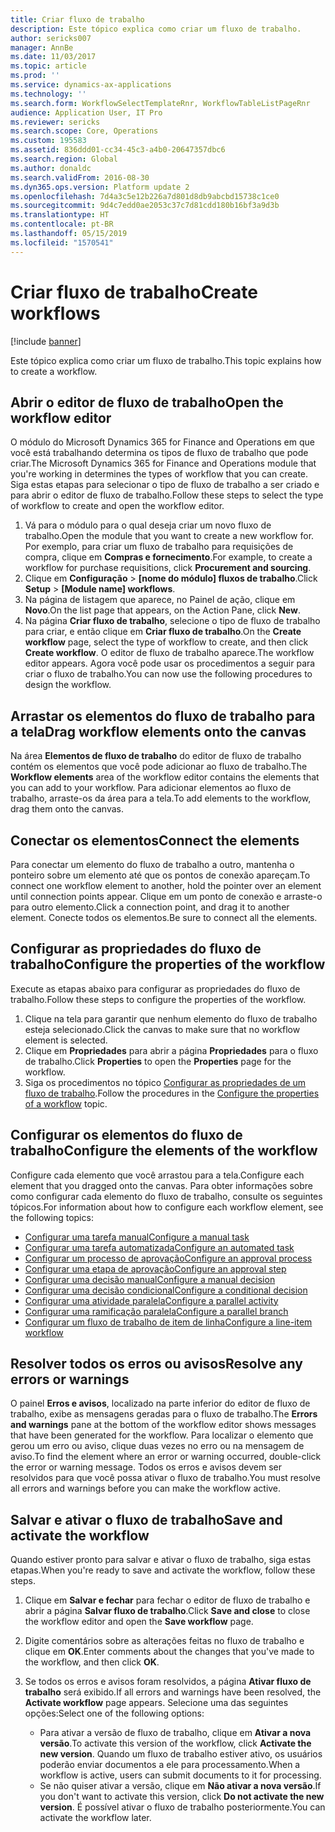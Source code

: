 ```yaml
---
title: Criar fluxo de trabalho
description: Este tópico explica como criar um fluxo de trabalho.
author: sericks007
manager: AnnBe
ms.date: 11/03/2017
ms.topic: article
ms.prod: ''
ms.service: dynamics-ax-applications
ms.technology: ''
ms.search.form: WorkflowSelectTemplateRnr, WorkflowTableListPageRnr
audience: Application User, IT Pro
ms.reviewer: sericks
ms.search.scope: Core, Operations
ms.custom: 195583
ms.assetid: 836ddd01-cc34-45c3-a4b0-20647357dbc6
ms.search.region: Global
ms.author: donaldc
ms.search.validFrom: 2016-08-30
ms.dyn365.ops.version: Platform update 2
ms.openlocfilehash: 7d4a3c5e12b226a7d801d8db9abcbd15738c1ce0
ms.sourcegitcommit: 9d4c7edd0ae2053c37c7d81cdd180b16bf3a9d3b
ms.translationtype: HT
ms.contentlocale: pt-BR
ms.lasthandoff: 05/15/2019
ms.locfileid: "1570541"
---
```

# <a name="create-workflows"></a><span data-ttu-id="96cae-103">Criar fluxo de trabalho</span><span class="sxs-lookup"><span data-stu-id="96cae-103">Create workflows</span></span>

[!include [banner](../includes/banner.md)]

<span data-ttu-id="96cae-104">Este tópico explica como criar um fluxo de trabalho.</span><span class="sxs-lookup"><span data-stu-id="96cae-104">This topic explains how to create a workflow.</span></span>

## <a name="open-the-workflow-editor"></a><span data-ttu-id="96cae-105">Abrir o editor de fluxo de trabalho</span><span class="sxs-lookup"><span data-stu-id="96cae-105">Open the workflow editor</span></span>

<span data-ttu-id="96cae-106">O módulo do Microsoft Dynamics 365 for Finance and Operations em que você está trabalhando determina os tipos de fluxo de trabalho que pode criar.</span><span class="sxs-lookup"><span data-stu-id="96cae-106">The Microsoft Dynamics 365 for Finance and Operations module that you're working in determines the types of workflow that you can create.</span></span> <span data-ttu-id="96cae-107">Siga estas etapas para selecionar o tipo de fluxo de trabalho a ser criado e para abrir o editor de fluxo de trabalho.</span><span class="sxs-lookup"><span data-stu-id="96cae-107">Follow these steps to select the type of workflow to create and open the workflow editor.</span></span>

1. <span data-ttu-id="96cae-108">Vá para o módulo para o qual deseja criar um novo fluxo de trabalho.</span><span class="sxs-lookup"><span data-stu-id="96cae-108">Open the module that you want to create a new workflow for.</span></span> <span data-ttu-id="96cae-109">Por exemplo, para criar um fluxo de trabalho para requisições de compra, clique em **Compras e fornecimento**.</span><span class="sxs-lookup"><span data-stu-id="96cae-109">For example, to create a workflow for purchase requisitions, click **Procurement and sourcing**.</span></span>
2. <span data-ttu-id="96cae-110">Clique em **Configuração** &gt; **\[nome do módulo\] fluxos de trabalho**.</span><span class="sxs-lookup"><span data-stu-id="96cae-110">Click **Setup** &gt; **\[Module name\] workflows**.</span></span>
3. <span data-ttu-id="96cae-111">Na página de listagem que aparece, no Painel de ação, clique em **Novo**.</span><span class="sxs-lookup"><span data-stu-id="96cae-111">On the list page that appears, on the Action Pane, click **New**.</span></span>
4. <span data-ttu-id="96cae-112">Na página **Criar fluxo de trabalho**, selecione o tipo de fluxo de trabalho para criar, e então clique em **Criar fluxo de trabalho**.</span><span class="sxs-lookup"><span data-stu-id="96cae-112">On the **Create workflow** page, select the type of workflow to create, and then click **Create workflow**.</span></span> <span data-ttu-id="96cae-113">O editor de fluxo de trabalho aparece.</span><span class="sxs-lookup"><span data-stu-id="96cae-113">The workflow editor appears.</span></span> <span data-ttu-id="96cae-114">Agora você pode usar os procedimentos a seguir para criar o fluxo de trabalho.</span><span class="sxs-lookup"><span data-stu-id="96cae-114">You can now use the following procedures to design the workflow.</span></span>

## <a name="drag-workflow-elements-onto-the-canvas"></a><span data-ttu-id="96cae-115">Arrastar os elementos do fluxo de trabalho para a tela</span><span class="sxs-lookup"><span data-stu-id="96cae-115">Drag workflow elements onto the canvas</span></span>

<span data-ttu-id="96cae-116">Na área **Elementos de fluxo de trabalho** do editor de fluxo de trabalho contém os elementos que você pode adicionar ao fluxo de trabalho.</span><span class="sxs-lookup"><span data-stu-id="96cae-116">The **Workflow elements** area of the workflow editor contains the elements that you can add to your workflow.</span></span> <span data-ttu-id="96cae-117">Para adicionar elementos ao fluxo de trabalho, arraste-os da área para a tela.</span><span class="sxs-lookup"><span data-stu-id="96cae-117">To add elements to the workflow, drag them onto the canvas.</span></span>

## <a name="connect-the-elements"></a><span data-ttu-id="96cae-118">Conectar os elementos</span><span class="sxs-lookup"><span data-stu-id="96cae-118">Connect the elements</span></span>

<span data-ttu-id="96cae-119">Para conectar um elemento do fluxo de trabalho a outro, mantenha o ponteiro sobre um elemento até que os pontos de conexão apareçam.</span><span class="sxs-lookup"><span data-stu-id="96cae-119">To connect one workflow element to another, hold the pointer over an element until connection points appear.</span></span> <span data-ttu-id="96cae-120">Clique em um ponto de conexão e arraste-o para outro elemento.</span><span class="sxs-lookup"><span data-stu-id="96cae-120">Click a connection point, and drag it to another element.</span></span> <span data-ttu-id="96cae-121">Conecte todos os elementos.</span><span class="sxs-lookup"><span data-stu-id="96cae-121">Be sure to connect all the elements.</span></span>

## <a name="configure-the-properties-of-the-workflow"></a><span data-ttu-id="96cae-122">Configurar as propriedades do fluxo de trabalho</span><span class="sxs-lookup"><span data-stu-id="96cae-122">Configure the properties of the workflow</span></span>

<span data-ttu-id="96cae-123">Execute as etapas abaixo para configurar as propriedades do fluxo de trabalho.</span><span class="sxs-lookup"><span data-stu-id="96cae-123">Follow these steps to configure the properties of the workflow.</span></span>

1. <span data-ttu-id="96cae-124">Clique na tela para garantir que nenhum elemento do fluxo de trabalho esteja selecionado.</span><span class="sxs-lookup"><span data-stu-id="96cae-124">Click the canvas to make sure that no workflow element is selected.</span></span>
2. <span data-ttu-id="96cae-125">Clique em **Propriedades** para abrir a página **Propriedades** para o fluxo de trabalho.</span><span class="sxs-lookup"><span data-stu-id="96cae-125">Click **Properties** to open the **Properties** page for the workflow.</span></span>
3. <span data-ttu-id="96cae-126">Siga os procedimentos no tópico [Configurar as propriedades de um fluxo de trabalho](configure-workflow-properties.md).</span><span class="sxs-lookup"><span data-stu-id="96cae-126">Follow the procedures in the [Configure the properties of a workflow](configure-workflow-properties.md) topic.</span></span>

## <a name="configure-the-elements-of-the-workflow"></a><span data-ttu-id="96cae-127">Configurar os elementos do fluxo de trabalho</span><span class="sxs-lookup"><span data-stu-id="96cae-127">Configure the elements of the workflow</span></span>

<span data-ttu-id="96cae-128">Configure cada elemento que você arrastou para a tela.</span><span class="sxs-lookup"><span data-stu-id="96cae-128">Configure each element that you dragged onto the canvas.</span></span> <span data-ttu-id="96cae-129">Para obter informações sobre como configurar cada elemento do fluxo de trabalho, consulte os seguintes tópicos.</span><span class="sxs-lookup"><span data-stu-id="96cae-129">For information about how to configure each workflow element, see the following topics:</span></span>

- [<span data-ttu-id="96cae-130">Configurar uma tarefa manual</span><span class="sxs-lookup"><span data-stu-id="96cae-130">Configure a manual task</span></span>](configure-manual-task-workflow.md)
- [<span data-ttu-id="96cae-131">Configurar uma tarefa automatizada</span><span class="sxs-lookup"><span data-stu-id="96cae-131">Configure an automated task</span></span>](configure-automated-task-workflow.md)
- [<span data-ttu-id="96cae-132">Configurar um processo de aprovação</span><span class="sxs-lookup"><span data-stu-id="96cae-132">Configure an approval process</span></span>](configure-approval-process-workflow.md)
- [<span data-ttu-id="96cae-133">Configurar uma etapa de aprovação</span><span class="sxs-lookup"><span data-stu-id="96cae-133">Configure an approval step</span></span>](configure-approval-step-workflow.md)
- [<span data-ttu-id="96cae-134">Configurar uma decisão manual</span><span class="sxs-lookup"><span data-stu-id="96cae-134">Configure a manual decision</span></span>](configure-manual-decision-workflow.md)
- [<span data-ttu-id="96cae-135">Configurar uma decisão condicional</span><span class="sxs-lookup"><span data-stu-id="96cae-135">Configure a conditional decision</span></span>](configure-conditional-decision-workflow.md)
- [<span data-ttu-id="96cae-136">Configurar uma atividade paralela</span><span class="sxs-lookup"><span data-stu-id="96cae-136">Configure a parallel activity</span></span>](configure-parallel-activity-workflow.md)
- [<span data-ttu-id="96cae-137">Configurar uma ramificação paralela</span><span class="sxs-lookup"><span data-stu-id="96cae-137">Configure a parallel branch</span></span>](configure-parallel-branch-workflow.md)
- [<span data-ttu-id="96cae-138">Configurar um fluxo de trabalho de item de linha</span><span class="sxs-lookup"><span data-stu-id="96cae-138">Configure a line-item workflow</span></span>](configure-line-item-workflow.md)

## <a name="resolve-any-errors-or-warnings"></a><span data-ttu-id="96cae-139">Resolver todos os erros ou avisos</span><span class="sxs-lookup"><span data-stu-id="96cae-139">Resolve any errors or warnings</span></span>

<span data-ttu-id="96cae-140">O painel **Erros e avisos**, localizado na parte inferior do editor de fluxo de trabalho, exibe as mensagens geradas para o fluxo de trabalho.</span><span class="sxs-lookup"><span data-stu-id="96cae-140">The **Errors and warnings** pane at the bottom of the workflow editor shows messages that have been generated for the workflow.</span></span> <span data-ttu-id="96cae-141">Para localizar o elemento que gerou um erro ou aviso, clique duas vezes no erro ou na mensagem de aviso.</span><span class="sxs-lookup"><span data-stu-id="96cae-141">To find the element where an error or warning occurred, double-click the error or warning message.</span></span> <span data-ttu-id="96cae-142">Todos os erros e avisos devem ser resolvidos para que você possa ativar o fluxo de trabalho.</span><span class="sxs-lookup"><span data-stu-id="96cae-142">You must resolve all errors and warnings before you can make the workflow active.</span></span>

## <a name="save-and-activate-the-workflow"></a><span data-ttu-id="96cae-143">Salvar e ativar o fluxo de trabalho</span><span class="sxs-lookup"><span data-stu-id="96cae-143">Save and activate the workflow</span></span>

<span data-ttu-id="96cae-144">Quando estiver pronto para salvar e ativar o fluxo de trabalho, siga estas etapas.</span><span class="sxs-lookup"><span data-stu-id="96cae-144">When you're ready to save and activate the workflow, follow these steps.</span></span>

1. <span data-ttu-id="96cae-145">Clique em **Salvar e fechar** para fechar o editor de fluxo de trabalho e abrir a página **Salvar fluxo de trabalho**.</span><span class="sxs-lookup"><span data-stu-id="96cae-145">Click **Save and close** to close the workflow editor and open the **Save workflow** page.</span></span>
2. <span data-ttu-id="96cae-146">Digite comentários sobre as alterações feitas no fluxo de trabalho e clique em **OK**.</span><span class="sxs-lookup"><span data-stu-id="96cae-146">Enter comments about the changes that you've made to the workflow, and then click **OK**.</span></span>
3. <span data-ttu-id="96cae-147">Se todos os erros e avisos foram resolvidos, a página **Ativar fluxo de trabalho** será exibido.</span><span class="sxs-lookup"><span data-stu-id="96cae-147">If all errors and warnings have been resolved, the **Activate workflow** page appears.</span></span> <span data-ttu-id="96cae-148">Selecione uma das seguintes opções:</span><span class="sxs-lookup"><span data-stu-id="96cae-148">Select one of the following options:</span></span>

    - <span data-ttu-id="96cae-149">Para ativar a versão de fluxo de trabalho, clique em **Ativar a nova versão**.</span><span class="sxs-lookup"><span data-stu-id="96cae-149">To activate this version of the workflow, click **Activate the new version**.</span></span> <span data-ttu-id="96cae-150">Quando um fluxo de trabalho estiver ativo, os usuários poderão enviar documentos a ele para processamento.</span><span class="sxs-lookup"><span data-stu-id="96cae-150">When a workflow is active, users can submit documents to it for processing.</span></span>
    - <span data-ttu-id="96cae-151">Se não quiser ativar a versão, clique em **Não ativar a nova versão**.</span><span class="sxs-lookup"><span data-stu-id="96cae-151">If you don't want to activate this version, click **Do not activate the new version**.</span></span> <span data-ttu-id="96cae-152">É possível ativar o fluxo de trabalho posteriormente.</span><span class="sxs-lookup"><span data-stu-id="96cae-152">You can activate the workflow later.</span></span>
